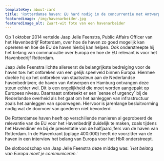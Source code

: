 ```yaml
---
templateKey: about-card
title: 'Rotterdamse haven: EU hard nodig in de concurrentie met Antwerpen en Hamburg'
featuredimage: /img/havenarbeider.jpg
featuredimage_alt: Zwart-wit foto van een havenarbeider
---
```

Op 1 oktober 2014 vertelde Jaap Jelle Feenstra, Public Affairs Officer van het Havenbedrijf Rotterdam, over hoe de haven zo goed mogelijk kan opereren en hoe de EU de haven hierbij kan helpen. Ook onderstreepte hij het belang van communcatie over Europa en hoe de EU relevant is voor het Havenbedrijf Rotterdam.

Jaap Jelle Feenstra lichtte allereerst de belangrijkste bedreiging voor de haven toe: het ontbreken van een gelijk speelveld binnen Europa. Hiermee doelde hij op het ontbreken van staatssteun aan de Nederlandse havenbedrijven; de haven van Antwerpen en Hamburg ontvangen deze steun echter wel. Dit is een ongelijkheid die moet worden aangepakt op Europees niveau. Daarnaast ontbreekt er een ´sense of urgency´ bij de Nederlandse overheid als het gaat om het aanleggen van infrastructuur zoals het aanleggen van spoorwegen. Hiervoor is jarenlange besluitvorming nodig wat de doorvoer van goederen niet bevorderd.

De Rotterdamse haven heeft op verschillende manieren al geprobeerd de relevantie van de EU voor het Havenbedrijf duidelijk te maken, zoals tijdens het Havendiner en bij de presentatie van de halfjaarcijfers van de haven van Rotterdam. In de Havenkrant (oplage 400.000) heeft de voorzitter van de haven in een interview het belang van Europa voor het HbR onderstreept.

De slotboodschap van Jaap Jelle Feenstra deze middag was: ´*Het belang van Europa moet je communiceren.´*
